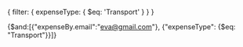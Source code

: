 {
 filter: {
  expenseType: {
   $eq: 'Transport'
  }
 }
}

{$and:[{"expenseBy.email":"eva@gmail.com"}, {"expenseType": {$eq: "Transport"}}]}